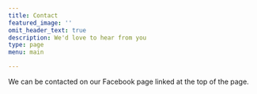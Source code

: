 ```yaml
---
title: Contact
featured_image: ''
omit_header_text: true
description: We'd love to hear from you
type: page
menu: main

---
```



We can be contacted on our Facebook page linked at the top of the page.
